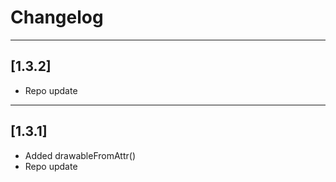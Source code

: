 # Changelog

---

## [1.3.2]

- Repo update

---

## [1.3.1]

- Added drawableFromAttr()
- Repo update